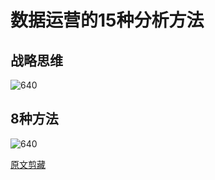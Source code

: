 # 数据运营的15种分析方法

## 战略思维
![640](http://img.edgev.cn/edgev/640.png)

## 8种方法
![640](http://img.edgev.cn/edgev/640.jpg)

[原文剪藏](https://static.app.yinxiang.com/embedded-web/profile/#/join?guid=6a770938-bd9e-42cc-ad58-010704935032&channel=copylink&shardId=s10&ownerId=800781)